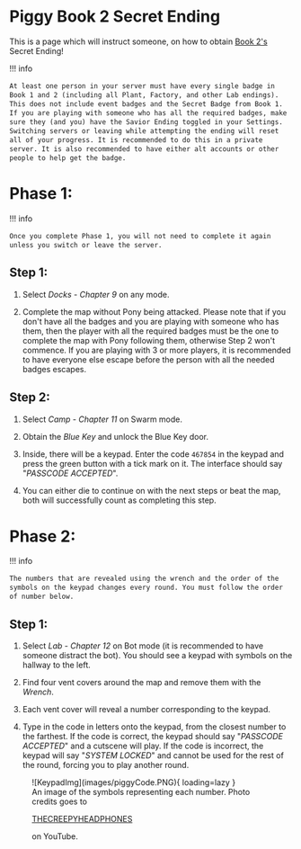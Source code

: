 # **Piggy Book 2 Secret Ending**

This is a page which will instruct someone, on how to obtain [Book 2's](https://www.rolimons.com/gamebadge/2124855991) Secret Ending!

!!! info

    At least one person in your server must have every single badge in Book 1 and 2 (including all Plant, Factory, and other Lab endings). This does not include event badges and the Secret Badge from Book 1. If you are playing with someone who has all the required badges, make sure they (and you) have the Savior Ending toggled in your Settings. Switching servers or leaving while attempting the ending will reset all of your progress. It is recommended to do this in a private server. It is also recommended to have either alt accounts or other people to help get the badge.

# Phase 1:

!!! info

    Once you complete Phase 1, you will not need to complete it again unless you switch or leave the server.

## Step 1:

1. Select *Docks - Chapter 9* on any mode.

2. Complete the map without Pony being attacked. Please note that if you don't have all the badges and you are playing with someone who has them, then the player with all the required badges must be the one to complete the map with Pony following them, otherwise Step 2 won't commence. If you are playing with 3 or more players, it is recommended to have everyone else escape before the person with all the needed badges escapes.

## Step 2:

1. Select *Camp - Chapter 11* on Swarm mode.

2. Obtain the *Blue Key* and unlock the Blue Key door.

3. Inside, there will be a keypad. Enter the code `467854` in the keypad and press the green button with a tick mark on it. The interface should say "*PASSCODE ACCEPTED*".

4. You can either die to continue on with the next steps or beat the map, both will successfully count as completing this step.

# Phase 2:

!!! info

    The numbers that are revealed using the wrench and the order of the symbols on the keypad changes every round. You must follow the order of number below.

## Step 1:

1. Select *Lab - Chapter 12* on Bot mode (it is recommended to have someone distract the bot). You should see a keypad with symbols on the hallway to the left.

2. Find four vent covers around the map and remove them with the *Wrench*.

3. Each vent cover will reveal a number corresponding to the keypad.

4. Type in the code in letters onto the keypad, from the closest number to the farthest. If the code is correct, the keypad should say "*PASSCODE ACCEPTED*" and a cutscene will play. If the code is incorrect, the keypad will say "*SYSTEM LOCKED*" and cannot be used for the rest of the round, forcing you to play another round.

<figure markdown="span">
  ![KeypadImg](images/piggyCode.PNG){ loading=lazy }
  <figcaption>An image of the symbols representing each number. Photo credits goes to <p><a href="https://www.youtube.com/channel/UC_Eqz_eCwFXQBRtrtOWukZQ?themeRefresh=1">THECREEPYHEADPHONES</a></p> on YouTube.</figcaption>
</figure>